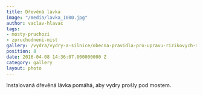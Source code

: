 ```yaml
---
title: Dřevěná lávka
image: "/media/lavka_1000.jpg"
author: vaclav-hlavac
tags:
- mosty-pruchozi
- zpruchodneni-mist
gallery: /vydra/vydry-a-silnice/obecna-pravidla-pro-upravu-rizikovych-mist
position: 8
date: 2016-04-08 14:36:07.000000000 Z
category: gallery
layout: photo
---
```

Instalovaná dřevěná lávka pomáhá, aby vydry prošly pod mostem.
